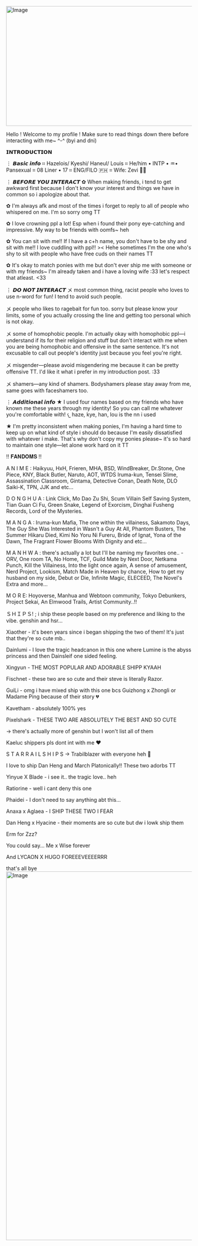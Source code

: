 <img width="736" height="325" alt="Image" src="https://github.com/user-attachments/assets/b66ce93d-3ee2-44a6-a1b9-a7d46c1d414c" />

Hello ! Welcome to my profile ! Make sure to read things down there before interacting with me~ ^-^ (byi and dni)

𝗜𝗡𝗧𝗥𝗢𝗗𝗨𝗖𝗧𝗜𝗢𝗡

⋮    𝘽𝙖𝙨𝙞𝙘 𝙞𝙣𝙛𝙤
⌗ Hazelois/ Kyeshi/ Haneul/ Louis
⌗ He/him • INTP • ♒• Pansexual
⌗ 08 Liner • 17
⌗ ENG/FILO 🇵🇭
⌗ Wife: Zevi 🥹💓

⋮     𝘽𝙀𝙁𝙊𝙍𝙀 𝙔𝙊𝙐 𝙄𝙉𝙏𝙀𝙍𝘼𝘾𝙏
✿ When making friends, i tend to get awkward first because I don't know your interest and things we have in common so i apologize about that.

✿ I'm always afk and most of the times i forget to reply to all of people who whispered on me. I'm so sorry omg TT

✿ I love crowning ppl a lot! Esp when i found their pony eye-catching and impressive. My way to be friends with oomfs~ heh 

✿ You can sit with me!! If I have a c+h name, you don't have to be shy and sit with me!! I love cuddling with ppl!! >< Hehe sometimes I'm the one who's shy to sit with people who have free cuds on their names TT

✿ It's okay to match ponies with me but don't ever ship me with someone or with my friends~ I'm already taken and i have a loving wife :33 let's respect that atleast. <33

⋮     𝘿𝙊 𝙉𝙊𝙏 𝙄𝙉𝙏𝙀𝙍𝘼𝘾𝙏
メ most common thing, racist people who loves to use n-word for fun! I tend to avoid such people.

メ people who likes to ragebait for fun too. sorry but please know your limits, some of you actually crossing the line and getting too personal which is not okay.

メ some of homophobic people. I'm actually okay with homophobic ppl—i understand if its for their religion and stuff but don't interact with me when you are being homophobic and offensive in the same sentence. It's not excusable to call out people's identity just because you feel you're right.

メ misgender—please avoid misgendering me because it can be pretty offensive TT. I'd like it what i prefer in my introduction post. :33

メ shamers—any kind of shamers. Bodyshamers please stay away from me, same goes with faceshamers too.

⋮    𝘼𝙙𝙙𝙞𝙩𝙞𝙤𝙣𝙖𝙡 𝙞𝙣𝙛𝙤 
★ I used four names based on my friends who have known me these years through my identity! So you can call me whatever you're comfortable with!
𐔌 haze, kye, han, lou is the nn i used

★ I'm pretty inconsistent when making ponies, I'm having a hard time to keep up on what kind of style i should do because I'm easily dissatisfied with whatever i make. That's why don't copy my ponies please~ it's so hard to maintain one style—let alone work hard on it TT


!!     𝐅𝐀𝐍𝐃𝐎𝐌𝐒     !!

A N I M E : Haikyuu, HxH, Frieren, MHA, BSD, WindBreaker, Dr.Stone, One Piece, KNY, Black Butler, Naruto, AOT, WTDS Iruma-kun, Tensei Slime, Assassination Classroom, Gintama, Detective Conan, Death Note, DLO Saiki-K, TPN, JJK and etc...

D O N G H U A : Link Click, Mo Dao Zu Shi, Scum Villain Self Saving System, Tian Guan Ci Fu, Green Snake, Legend of Exorcism, Dinghai Fusheng Records, Lord of the Mysteries.

M A N G A : Iruma-kun Mafia, The one within the villainess, Sakamoto Days, The Guy She Was Interested in Wasn't a Guy At All, Phantom Busters, The Summer Hikaru Died, Kimi No Yoru Ni Fureru, Bride of Ignat, Yona of the Dawn, The Fragrant Flower Blooms With Dignity and etc...

M A N H W A : there's actually a lot but I'll be naming my favorites one..
               - ORV, One room TA, No Home, TCF, Guild Mate by Next Door, Netkama Punch, Kill the Villainess, Into the light once again, A sense of amusement, Nerd Project, Lookism, Match Made in Heaven by chance, How to get my husband on my side, Debut or Die, Infinite Magic, ELECEED, The Novel's Extra and more...

M O R E: Hoyoverse, Manhua and Webtoon community, Tokyo Debunkers, Project Sekai, An Elmwood Trails, Artist Community..!!


ＳＨＩＰＳ!
; i ship these people based on my preference and liking to the vibe. genshin and hsr...

Xiaother - it's been years since i began shipping the two of them! It's just that they're so cute mb..

Dainlumi - I love the tragic headcanon in this one where Lumine is the abyss princess and then Dainsleif one sided feeling.

Xingyun - THE MOST POPULAR AND ADORABLE SHIPP KYAAH

Fischnet - these two are so cute and their steve is literally Razor.

GuiLi - omg i have mixed ship with this one bcs Guizhong x Zhongli or Madame Ping because of their story 💔

Kavetham - absolutely 100% yes

Pixelshark - THESE TWO ARE ABSOLUTELY THE BEST AND SO CUTE

-> there's actually more of genshin but I won't list all of them

Kaeluc shippers pls dont int with me ❤️

S T A R  R A I L  S H I P S
-> Trabilblazer with everyone heh 🤑

I love to ship Dan Heng and March Platonically!! These two adorbs TT

Yinyue X Blade - i see it.. the tragic love.. heh

Ratiorine - well i cant deny this one

Phaidei - I don't need to say anything abt this...

Anaxa x Aglaea - I SHIP THESE TWO I FEAR

Dan Heng x Hyacine - their moments are so cute but dw i lowk ship them

Erm for Zzz?

You could say... Me x Wise forever 

And LYCAON X HUGO FOREEEVEEEERRR

that's all bye
<img width="1846" height="1000" alt="Image" src="https://github.com/user-attachments/assets/0fe78f74-45b1-4b6d-8bc9-6d9eea4eda13" />
